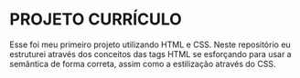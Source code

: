 # PROJETO CURRÍCULO
Esse foi meu primeiro projeto utilizando HTML e CSS.
Neste repositório eu estruturei através dos conceitos das tags HTML se esforçando para usar a semântica de forma correta, assim como a estilização através do CSS.


